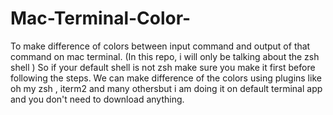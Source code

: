 # Mac-Terminal-Color-
To make  difference of colors between input command and output of that command on mac terminal. (In this repo, i will only be talking about the zsh shell ) 
So if your default shell is not zsh make sure you make it first before following the steps.
We can make difference of the colors using plugins like oh my zsh , iterm2 and many othersbut i am doing it on default terminal app and you don't need to download anything.



